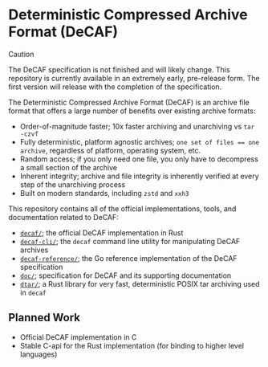 # Deterministic Compressed Archive Format (DeCAF)

> [!CAUTION]
> The DeCAF specification is not finished and will likely change.
> This repository is currently available in an extremely early, pre-release form.
> The first version will release with the completion of the specification.

The Deterministic Compressed Archive Format (DeCAF) is an archive file format that offers a large number of benefits over existing archive formats:

- Order-of-magnitude faster; 10x faster archiving and unarchiving vs `tar -czvf`
- Fully deterministic, platform agnostic archives; `one set of files == one archive`, regardless of platform, operating system, etc.
- Random access; if you only need one file, you only have to decompress a small section of the archive
- Inherent integrity; archive and file integrity is inherently verified at every step of the unarchiving process
- Built on modern standards, including `zstd` and `xxh3`

This repository contains all of the official implementations, tools, and documentation related to DeCAF:

- [`decaf/`](./decaf/); the official DeCAF implementation in Rust
- [`decaf-cli/`](./decaf-cli/); the `decaf` command line utility for manipulating DeCAF archives
- [`decaf-reference/`](./decaf-reference/); the Go reference implementation of the DeCAF specification
- [`doc/`](./doc/); specification for DeCAF and its supporting documentation
- [`dtar/`](./dtar/); a Rust library for very fast, deterministic POSIX tar archiving used in `decaf`

## Planned Work

- Official DeCAF implementation in C
- Stable C-api for the Rust implementation (for binding to higher level languages)

